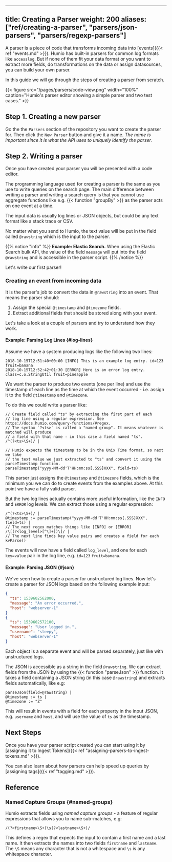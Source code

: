  ---
title: Creating a Parser
weight: 200
aliases: ["ref/creating-a-parser", "parsers/json-parsers", "parsers/regexp-parsers"]
---

A parser is a piece of code that transforms incoming data into [events]({{< ref "events.md" >}}).
Humio has built-in parsers for common log formats like `accesslog`. But if none of them fit your
data format or you want to extract more fields, do transformations on the data or assign datasources,
you can build your own parser.

In this guide we will go through the steps of creating a parser from scratch.

{{< figure src="/pages/parsers/code-view.png" width="100%" caption="Humio's parser editor showing a simple parser and two test cases." >}}

## Step 1. Creating a new parser

Go the the `Parsers` section of the repository you want to create the parser for.
Then click the `New Parser` button and give it a name. _The name is important since it is what the API uses to uniquely identify the parser._


## Step 2. Writing a parser

Once you have created your parser you will be presented with a code editor.

The programming language used for creating a parser is the same as you
use to write queries on the search page. The main difference between writing a
parser and writing a search query is that you cannot use aggregate functions
like e.g. {{< function "groupBy" >}} as the parser acts on one event at a time.

The input data is usually log lines or JSON objects, but could be any text format
like a stack trace or CSV.

No matter what you send to Humio, the text value will be put in the
field called `@rawstring` which is the input to the parser.

{{% notice "info" %}}
__Example: Elastic Search.__ When using the Elastic Search bulk API, the value of the field `message`
will put into the field `@rawstring` and is accessible in the parser script.
{{% /notice %}}

Let's write our first parser!

### Creating an event from incoming data

It is the parser's job to convert the data in `@rawstring` into an event.
That means the parser should:

1. Assign the special `@timestamp` and `@timezone` fields.
1. Extract additional fields that should be stored along with your event.

Let's take a look at a couple of parsers and try to understand how they work.


#### Example: Parsing Log Lines {#log-lines}

Assume we have a system producing logs like the following two lines:

```
2018-10-15T12:51:40+00:00 [INFO] This is an example log entry. id=123 fruit=banana
2018-10-15T12:52:42+01:30 [ERROR] Here is an error log entry. class=c.o.StringUtil fruit=pineapple
```

We want the parser to produce two events (one per line) and use the timestamp of each line as
the time at which the event occurred - i.e. assign it to the field `@timestamp` and `@timezone`.

To do this we could write a parser like:

```humio
// Create field called "ts" by extracting the first part of each
// log line using a regular expression. See https://docs.humio.com/query-functions/#regex.
// The syntax `?<ts>` is called a "named group". It means whatever is matched will produce
// a field with that name - in this case a field named "ts".
/^(?<ts>\S+)/ |

// Humio expects the timestamp to be in the Unix Time format, so next we take
// the text value we just extracted to "ts" and convert it using the parseTimestamp function.
parseTimestamp("yyyy-MM-dd'T'HH:mm:ss[.SSS]XXX", field=ts)
```

This parser just assigns the `@timestamp` and `@timezone` fields, which is the minimum you we can
do to create events from the examples above. At this point we have a fully valid parser.

But the two log lines actually contains more useful information, like the `INFO` and `ERROR` log levels.
We can extract those using a regular expression:

```humio
/^(?<ts>\S+)/ |
@timestamp := parseTimestamp("yyyy-MM-dd'T'HH:mm:ss[.SSS]XXX", field=ts) |
// The next regex matches things like [INFO] or [ERROR]
/\[(?<log_level>[^\]+])\]/ |
// The next line finds key value pairs and creates a field for each
kvParse()
```

The events will now have a field called `log_level`, and one for each `key=value`
pair in the log line, e.g. `id=123` `fruit=banana`.

#### Example: Parsing JSON {#json}

We've seen how to create a parser for unstructured log lines. Now let's create a
parser for JSON logs based on the following example input:

```json
{
  "ts": 1539602562000,
  "message": "An error occurred.",
  "host": "webserver-1"
}
{
  "ts": 1539602572100,
  "message": "User logged in.",
  "username": "sleepy",
  "host": "webserver-1"
}
```

Each object is a separate event and will be parsed separately, just like with
unstructured logs.

The JSON is accessible as a string in the field `@rawstring`. We can extract fields
from the JSON by using the {{< function "parseJson" >}} function.
It takes a field containing a JSON string (in this case `@rawstring`)
and extracts fields automatically, like e.g:

```humio
parseJson(field=@rawstring) |
@timestamp := ts |
@timezone := "Z"
```

This will result in events with a field for each property in the input JSON,
e.g. `username` and `host`, and will use the value of `ts` as the timestamp.

## Next Steps

Once you have your parser script created you can start using
it by [assigning it to Ingest Tokens]({{< ref "assigning-parsers-to-ingest-tokens.md" >}}).

You can also learn about how parsers can help speed up queries by [assigning tags]({{< ref "tagging.md" >}}).

## Reference

### Named Capture Groups {#named-groups}

Humio extracts fields using _named capture groups_ - a feature of regular expressions
that allows you to name sub-matches, e.g:

```humio
/(?<firstname>\S+)\s(?<lastname>\S+)/
```

This defines a regex that expects the input to contain a first name and  a last name. It then extracts
the names into two fields `firstname` and `lastname`. The `\S` means
any character that is not a whitespace and `\s` is any whitespace character.
